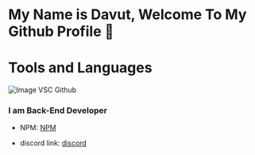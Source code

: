 # My Name is Davut, Welcome To My Github Profile 👋


# Tools and Languages
![Image](https://img.shields.io/badge/-NodeJS-61DAFB?logo=node&logoColor=white&style=flat) VSC Github


### I am Back-End Developer

- NPM: <a href="https://www.npmjs.com/~davutozgursukuti">NPM</a>

- discord link: <a href="https://discord.com/users/733309959349207091">discord</a>
